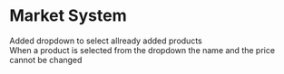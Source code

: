 # Market System
Added dropdown to select allready added products  
When a product is selected from the dropdown the name and the price cannot be changed